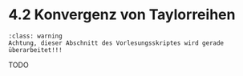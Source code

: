 # 4.2 Konvergenz von Taylorreihen

```{admonition} Warnung
:class: warning
Achtung, dieser Abschnitt des Vorlesungsskriptes wird gerade überarbeitet!!!
```

TODO